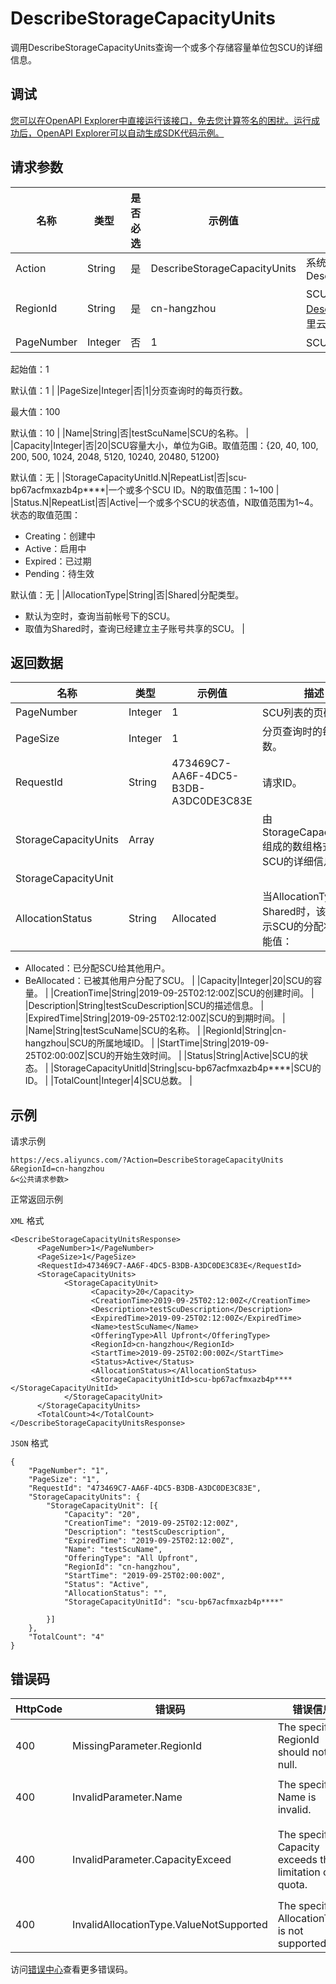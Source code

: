 # DescribeStorageCapacityUnits

调用DescribeStorageCapacityUnits查询一个或多个存储容量单位包SCU的详细信息。

## 调试

[您可以在OpenAPI Explorer中直接运行该接口，免去您计算签名的困扰。运行成功后，OpenAPI Explorer可以自动生成SDK代码示例。](https://api.aliyun.com/#product=Ecs&api=DescribeStorageCapacityUnits&type=RPC&version=2014-05-26)

## 请求参数

|名称|类型|是否必选|示例值|描述|
|--|--|----|---|--|
|Action|String|是|DescribeStorageCapacityUnits|系统必选参数。取值：DescribeStorageCapacityUnits |
|RegionId|String|是|cn-hangzhou|SCU所属的地域ID。您可以调用[DescribeRegions](~~25609~~)查看最新的阿里云地域列表。 |
|PageNumber|Integer|否|1|SCU列表的页码。

 起始值：1

 默认值：1 |
|PageSize|Integer|否|1|分页查询时的每页行数。

 最大值：100

 默认值：10 |
|Name|String|否|testScuName|SCU的名称。 |
|Capacity|Integer|否|20|SCU容量大小，单位为GiB。取值范围：\{20, 40, 100, 200, 500, 1024, 2048, 5120, 10240, 20480, 51200\}

 默认值：无 |
|StorageCapacityUnitId.N|RepeatList|否|scu-bp67acfmxazb4p\*\*\*\*|一个或多个SCU ID。N的取值范围：1~100 |
|Status.N|RepeatList|否|Active|一个或多个SCU的状态值，N取值范围为1~4。状态的取值范围：

 -   Creating：创建中
-   Active：启用中
-   Expired：已过期
-   Pending：待生效

 默认值：无 |
|AllocationType|String|否|Shared|分配类型。

 -   默认为空时，查询当前帐号下的SCU。
-   取值为Shared时，查询已经建立主子账号共享的SCU。 |

## 返回数据

|名称|类型|示例值|描述|
|--|--|---|--|
|PageNumber|Integer|1|SCU列表的页码。 |
|PageSize|Integer|1|分页查询时的每页行数。 |
|RequestId|String|473469C7-AA6F-4DC5-B3DB-A3DC0DE3C83E|请求ID。 |
|StorageCapacityUnits|Array| |由StorageCapacityUnits组成的数组格式，返回SCU的详细信息。 |
|StorageCapacityUnit| | | |
|AllocationStatus|String|Allocated|当AllocationType值为Shared时，该参数表示SCU的分配状态。可能值：

 -   Allocated：已分配SCU给其他用户。
-   BeAllocated：已被其他用户分配了SCU。 |
|Capacity|Integer|20|SCU的容量。 |
|CreationTime|String|2019-09-25T02:12:00Z|SCU的创建时间。 |
|Description|String|testScuDescription|SCU的描述信息。 |
|ExpiredTime|String|2019-09-25T02:12:00Z|SCU的到期时间。 |
|Name|String|testScuName|SCU的名称。 |
|RegionId|String|cn-hangzhou|SCU的所属地域ID。 |
|StartTime|String|2019-09-25T02:00:00Z|SCU的开始生效时间。 |
|Status|String|Active|SCU的状态。 |
|StorageCapacityUnitId|String|scu-bp67acfmxazb4p\*\*\*\*|SCU的ID。 |
|TotalCount|Integer|4|SCU总数。 |

## 示例

请求示例

```
https://ecs.aliyuncs.com/?Action=DescribeStorageCapacityUnits
&RegionId=cn-hangzhou
&<公共请求参数>
```

正常返回示例

`XML` 格式

```
<DescribeStorageCapacityUnitsResponse>
      <PageNumber>1</PageNumber>
      <PageSize>1</PageSize>
      <RequestId>473469C7-AA6F-4DC5-B3DB-A3DC0DE3C83E</RequestId>
      <StorageCapacityUnits>
            <StorageCapacityUnit>
                  <Capacity>20</Capacity>
                  <CreationTime>2019-09-25T02:12:00Z</CreationTime>
                  <Description>testScuDescription</Description>
                  <ExpiredTime>2019-09-25T02:12:00Z</ExpiredTime>
                  <Name>testScuName</Name>
                  <OfferingType>All Upfront</OfferingType>
                  <RegionId>cn-hangzhou</RegionId>
                  <StartTime>2019-09-25T02:00:00Z</StartTime>
                  <Status>Active</Status>
                  <AllocationStatus></AllocationStatus>
                  <StorageCapacityUnitId>scu-bp67acfmxazb4p****</StorageCapacityUnitId>
            </StorageCapacityUnit>
      </StorageCapacityUnits>
      <TotalCount>4</TotalCount>
</DescribeStorageCapacityUnitsResponse>
```

`JSON` 格式

```
{
    "PageNumber": "1",
    "PageSize": "1",
    "RequestId": "473469C7-AA6F-4DC5-B3DB-A3DC0DE3C83E",
    "StorageCapacityUnits": {
        "StorageCapacityUnit": [{
            "Capacity": "20",
            "CreationTime": "2019-09-25T02:12:00Z",
            "Description": "testScuDescription",
            "ExpiredTime": "2019-09-25T02:12:00Z",
            "Name": "testScuName",
            "OfferingType": "All Upfront",
            "RegionId": "cn-hangzhou",
            "StartTime": "2019-09-25T02:00:00Z",
            "Status": "Active",
            "AllocationStatus": "",
            "StorageCapacityUnitId": "scu-bp67acfmxazb4p****"
    
        }] 
    },    
    "TotalCount": "4"
}
```

## 错误码

|HttpCode|错误码|错误信息|描述|
|--------|---|----|--|
|400|MissingParameter.RegionId|The specified RegionId should not be null.|RegionId是必选参数。|
|400|InvalidParameter.Name|The specified Name is invalid.|指定的Name参数无效。|
|400|InvalidParameter.CapacityExceed|The specified Capacity exceeds the limitation of quota.|指定的Capacity参数超出了最大有效取值。|
|400|InvalidAllocationType.ValueNotSupported|The specified AllocationType is not supported.|指定的分配类型无效。|

访问[错误中心](https://error-center.alibabacloud.com/status/product/Ecs)查看更多错误码。

